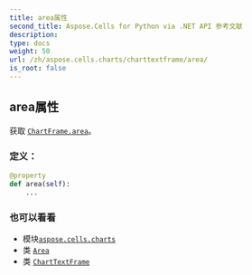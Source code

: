 ```yaml
---
title: area属性
second_title: Aspose.Cells for Python via .NET API 参考文献
description:
type: docs
weight: 50
url: /zh/aspose.cells.charts/charttextframe/area/
is_root: false
---
```

## area属性

获取 [`ChartFrame.area`](/cells/python-net/zh/aspose.cells.charts/chartframe#area)。
### 定义：
```python
@property
def area(self):
    ...
```

### 也可以看看
* 模块[`aspose.cells.charts`](../../)
* 类 [`Area`](/cells/python-net/zh/aspose.cells.drawing/area)
* 类 [`ChartTextFrame`](/cells/python-net/zh/aspose.cells.charts/charttextframe)
